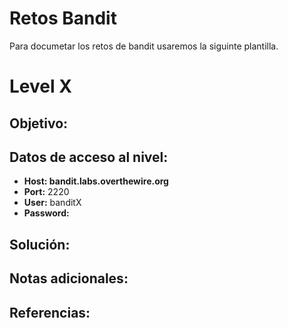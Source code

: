 # Retos Bandit

Para documetar los retos de bandit usaremos la siguinte plantilla.

# Level X

## Objetivo:

## Datos de acceso al nivel:
- **Host: bandit.labs.overthewire.org** 
- **Port:** 2220
- **User:** banditX
- **Password:** 

## Solución:

## Notas adicionales:

## Referencias:

